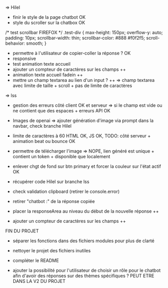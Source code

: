 => Hilel
- finir le style de la page chatbot OK
- style du scroller sur la chatbox OK


/* test scrollbar FIREFOX */
.test-div {
    max-height: 150px;
    overflow-y: auto;
    padding: 10px;
    scrollbar-width: thin;
    scrollbar-color: #888 #f0f2f5;
    scroll-behavior: smooth;
}

- permettre à l'utilisateur de copier-coller la réponse ? OK
- responsive
- test animation texte accueil
- ajouter un compteur de caractères sur les champs ++
- animation texte accueil fadein ++
- mettre un champ textarea au lien d'un input ? ++
=> champ textarea avec limite de taille + scroll + pas de limite de caractères


=> lss
- gestion des erreurs côté client OK
 et serveur => si le champ est vide ou ne contient que des espaces + erreurs API OK
- Images de openai 
=> ajouter génération d'image via prompt dans la navbar, check branche Hilel
- limite de caractères à 60 HTML OK, 
JS OK, 
TODO: côté serveur 
<i class="fa-regular fa-image"></i> + animation beat ou bounce OK

- permettre de télécharger l'image => NOPE, lien généré est unique + contient un token + disponible que localement
- enlever chgt de fond sur btn primary et forcer la couleur sur l'état actif OK

- récupérer code Hilel sur branche lss
- check validation clipboard (retirer le console.error)
- retirer "chatbot :" de la réponse copiée
- placer la responseArea au niveau du début de la nouvelle réponse ++
- ajouter un compteur de caractères sur les champs ++


FIN DU PROJET
- séparer les fonctions dans des fichiers modules pour plus de clarté
- nettoyer le projet des fichiers inutiles
- compléter le README

- ajouter la possibilité pour l'utilisateur de choisir un rôle pour le chatbot afin d'avoir des réponses sur des thèmes spécifiques ? PEUT ETRE DANS LA V2 DU PROJET

